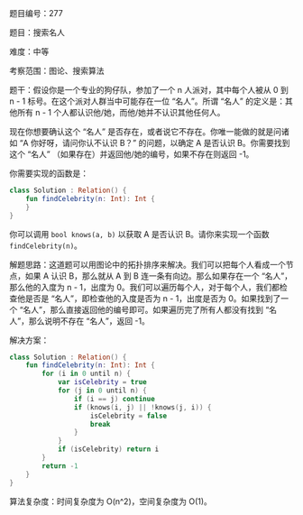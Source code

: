 题目编号：277

题目：搜索名人

难度：中等

考察范围：图论、搜索算法

题干：假设你是一个专业的狗仔队，参加了一个 n 人派对，其中每个人被从 0 到 n - 1 标号。在这个派对人群当中可能存在一位 “名人”。所谓 “名人” 的定义是：其他所有 n - 1 个人都认识他/她，而他/她并不认识其他任何人。

现在你想要确认这个 “名人” 是否存在，或者说它不存在。你唯一能做的就是问诸如 “A 你好呀，请问你认不认识 B？” 的问题，以确定 A 是否认识 B。你需要找到这个 “名人” （如果存在）并返回他/她的编号，如果不存在则返回 -1。

你需要实现的函数是：

```kotlin
class Solution : Relation() {
    fun findCelebrity(n: Int): Int {
    }
}
```

你可以调用 `bool knows(a, b)` 以获取 A 是否认识 B。请你来实现一个函数 `findCelebrity(n)`。

解题思路：这道题可以用图论中的拓扑排序来解决。我们可以把每个人看成一个节点，如果 A 认识 B，那么就从 A 到 B 连一条有向边。那么如果存在一个 “名人”，那么他的入度为 n - 1，出度为 0。我们可以遍历每个人，对于每个人，我们都检查他是否是 “名人”，即检查他的入度是否为 n - 1，出度是否为 0。如果找到了一个 “名人”，那么直接返回他的编号即可。如果遍历完了所有人都没有找到 “名人”，那么说明不存在 “名人”，返回 -1。

解决方案：

```kotlin
class Solution : Relation() {
    fun findCelebrity(n: Int): Int {
        for (i in 0 until n) {
            var isCelebrity = true
            for (j in 0 until n) {
                if (i == j) continue
                if (knows(i, j) || !knows(j, i)) {
                    isCelebrity = false
                    break
                }
            }
            if (isCelebrity) return i
        }
        return -1
    }
}
```

算法复杂度：时间复杂度为 O(n^2)，空间复杂度为 O(1)。